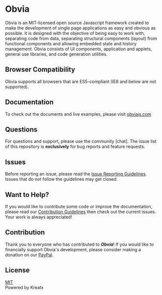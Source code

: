 # Obvia
Obvia is an MIT-licensed open source Javascript framework created to make the development of single page applications as easy and obvious as possible. It is designed with the objective of being easy to work with, separating code from data, separating structural components (layout) from functional components and allowing embedded state and history management. Obvia consists of UI components, application and applets, general use libraries, and code generation utilities.

## Browser Compatibility
Obvia supports all browsers that are ES5-compliant (IE8 and below are not supported).

## Documentation
To check out the documents and live examples, please visit [obviajs.com]

## Questions
For questions and support, please use the community [chat]. The issue list of this repository is **exclusively** for bug reports and feature requests.

## Issues
Before reporting an issue, please read the [Issue Reporting Guidelines]. Issues that do not follow the guidelines may get closed.

## Want to Help?
If you would like to contribute some code or improve the documentation, please read our [Contribution Guidelines] then check out the current issues. Your work is always appreciated!

## Contribution
Thank you to everyone who has contributed to ***Obvia***!
If you would like to financially support Obvia's development, please consider making a donation on our [PayPal].

## License
[MIT]\
Powered by Kreatx 

[obviajs.com]: https://obviajs.com/
[Issue Reporting Guidelines]: https://github.com/kreatx-admin/obvia/blob/master/.github/CONTRIBUTING.md#issue-reporting-guidelines
[Contribution Guidelines]: https://github.com/kreatx-admin/obvia/blob/master/.github/CONTRIBUTING.md
[PayPal]: https://paypal.me/obviajs
[MIT]: https://opensource.org/licenses/MIT